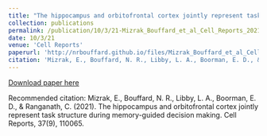 ```yaml
---
title: "The hippocampus and orbitofrontal cortex jointly represent task structure during memory-guided decision making"
collection: publications
permalink: /publication/10/3/21-Mizrak_Bouffard_et_al_Cell_Reports_2021
date: 10/3/21
venue: 'Cell Reports'
paperurl: 'http://nrbouffard.github.io/files/Mizrak_Bouffard_et_al_Cell_Reports_2021.pdf'
citation: 'Mizrak, E., Bouffard, N. R., Libby, L. A., Boorman, E. D., &amp; Ranganath, C. (2021). The hippocampus and orbitofrontal cortex jointly represent task structure during memory-guided decision making. Cell Reports, 37(9), 110065.'
---
```


<a href='http://nrbouffard.github.io/files/Mizrak_Bouffard_et_al_Cell_Reports_2021.pdf'>Download paper here</a>

Recommended citation: Mizrak, E., Bouffard, N. R., Libby, L. A., Boorman, E. D., & Ranganath, C. (2021). The hippocampus and orbitofrontal cortex jointly represent task structure during memory-guided decision making. Cell Reports, 37(9), 110065.